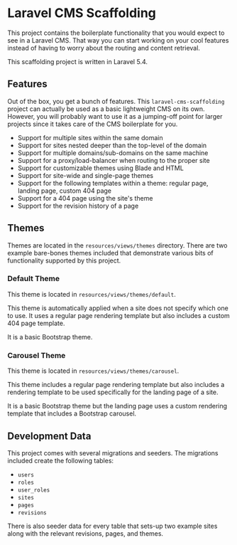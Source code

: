 # Laravel CMS Scaffolding

This project contains the boilerplate functionality that you would expect to see in a Laravel CMS. That way you can start working on your cool features instead of having to worry about the routing and content retrieval.

This scaffolding project is written in Laravel 5.4.

## Features

Out of the box, you get a bunch of features. This `laravel-cms-scaffolding` project can actually be used as a basic lightweight CMS on its own. However, you will probably want to use it as a jumping-off point for larger projects since it takes care of the CMS boilerplate for you.

* Support for multiple sites within the same domain
* Support for sites nested deeper than the top-level of the domain
* Support for multiple domains/sub-domains on the same machine
* Support for a proxy/load-balancer when routing to the proper site
* Support for customizable themes using Blade and HTML
* Support for site-wide and single-page themes
* Support for the following templates within a theme: regular page, landing page, custom 404 page
* Support for a 404 page using the site's theme
* Support for the revision history of a page

## Themes

Themes are located in the `resources/views/themes` directory. There are two example bare-bones themes included that demonstrate various bits of functionality supported by this project.

### Default Theme

This theme is located in `resources/views/themes/default`.

This theme is automatically applied when a site does not specify which one to use. It uses a regular page rendering template but also includes a custom 404 page template.

It is a basic Bootstrap theme.

### Carousel Theme

This theme is located in `resources/views/themes/carousel`.

This theme includes a regular page rendering template but also includes a rendering template to be used specifically for the landing page of a site.

It is a basic Bootstrap theme but the landing page uses a custom rendering template that includes a Bootstrap carousel.

## Development Data

This project comes with several migrations and seeders. The migrations included create the following tables:

* `users`
* `roles`
* `user_roles`
* `sites`
* `pages`
* `revisions`

There is also seeder data for every table that sets-up two example sites along with the relevant revisions, pages, and themes.
